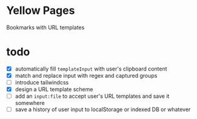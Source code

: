 # Yellow Pages

Bookmarks with URL templates

# todo

- [x] automatically fill `templateInput` with user's clipboard content
- [x] match and replace input with regex and captured groups
- [ ] introduce tailwindcss
- [x] design a URL template scheme
- [ ] add an `input:file` to accept user's URL templates and save it somewhere
- [ ] save a history of user input to localStorage or indexed DB or whatever

